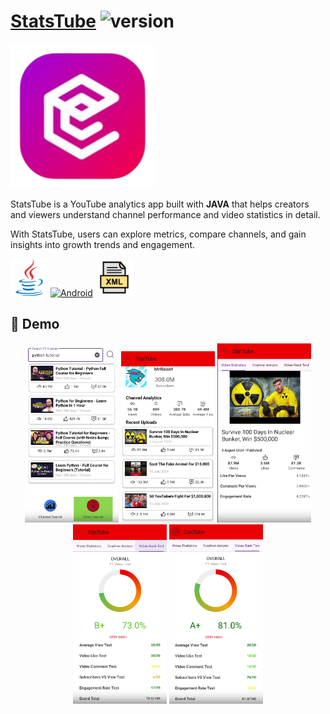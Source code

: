 # [StatsTube](https://github.com/StatsTube) ![version](https://img.shields.io/badge/version-1.0.0-blue.svg) 




![Image](/app/src/main/res/mipmap-hdpi/applogo.png)

StatsTube is a YouTube analytics app built with **JAVA** that helps creators and viewers understand channel performance and video statistics in detail.  

With StatsTube, users can explore metrics, compare channels, and gain insights into growth trends and engagement.  

[<img src="https://raw.githubusercontent.com/devicons/devicon/master/icons/java/java-original.svg" width="60" height="60" alt="Java"/>](https://www.oracle.com/java/) [<img src="https://developer.android.com/static/images/logos/android.svg" width="60" height="60" alt="Android"/>](https://developer.android.com/) [<img src="https://raw.githubusercontent.com/github/explore/main/topics/xml/xml.png" width="60" height="60" alt="XML"/>](https://developer.android.com/guide/topics/ui)
  


## 📱 Demo

<p align="center">
  <img src="demo/5.png" width="150" />
  <img src="demo/1.png" width="150" />
  <img src="demo/2.png" width="150" />
  <img src="demo/3.png" width="150" />
  <img src="demo/6.png" width="150" />
</p>
